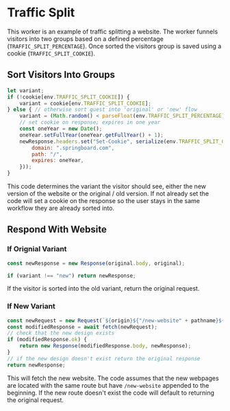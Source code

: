 # Traffic Split

This worker is an example of traffic splitting a website. The worker funnels visitors into two groups based on a defined percentage (`TRAFFIC_SPLIT_PERCENTAGE`). Once sorted the visitors group is saved using a cookie (`TRAFFIC_SPLIT_COOKIE`).

## Sort Visitors Into Groups
```js
let variant;
if (!cookie[env.TRAFFIC_SPLIT_COOKIE]) {
    variant = cookie[env.TRAFFIC_SPLIT_COOKIE];
} else { // otherwise sort guest into 'original' or 'new' flow
    variant = (Math.random() < parseFloat(env.TRAFFIC_SPLIT_PERCENTAGE)) ? "new" : "original";
    // set cookie on response; expires in one year
    const oneYear = new Date();
    oneYear.setFullYear(oneYear.getFullYear() + 1);
    newResponse.headers.set("Set-Cookie", serialize(env.TRAFFIC_SPLIT_COOKIE, variant, {
        domain: ".springboard.com",
        path: "/",
        expires: oneYear,
    }));
}
```
This code determines the variant the visitor should see, either the new version of the website or the original / old version. If not already set the code will set a cookie on the response so the user stays in the same workflow they are already sorted into.

## Respond With Website

### If Orignial Variant
```js
const newResponse = new Response(original.body, original);

if (variant !== "new") return newResponse;
```

If the visitor is sorted into the old variant, return the original request.

### If New Variant
```js
const newRequest = new Request(`${origin}${"/new-website" + pathname}${Array.from(searchParams).length > 0 ? "?" + searchParams.toString() : ""}`, request);
const modifiedResponse = await fetch(newRequest);
// check that the new design exists
if (modifiedResponse.ok) {
    return new Response(modifiedResponse.body, newResponse);
}
// if the new design doesn't exist return the original response
return newResponse;
```

This will fetch the new website. The code assumes that the new webpages are located with the same route but have `/new-website` appended to the beginning. If the new route doesn't exist the code will default to returning the original request.
